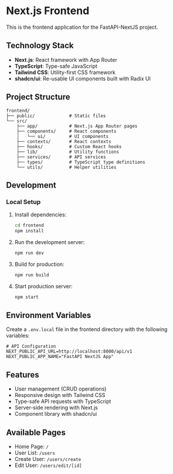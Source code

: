 # Next.js Frontend

This is the frontend application for the FastAPI-NextJS project.

## Technology Stack

- **Next.js**: React framework with App Router
- **TypeScript**: Type-safe JavaScript
- **Tailwind CSS**: Utility-first CSS framework
- **shadcn/ui**: Re-usable UI components built with Radix UI

## Project Structure

```
frontend/
├── public/             # Static files
└── src/
    ├── app/            # Next.js App Router pages
    ├── components/     # React components
    │   └── ui/         # UI components
    ├── contexts/       # React contexts
    ├── hooks/          # Custom React hooks
    ├── lib/            # Utility functions
    ├── services/       # API services
    ├── types/          # TypeScript type definitions
    └── utils/          # Helper utilities
```

## Development

### Local Setup

1. Install dependencies:

   ```bash
   cd frontend
   npm install
   ```

2. Run the development server:

   ```bash
   npm run dev
   ```

3. Build for production:

   ```bash
   npm run build
   ```

4. Start production server:

   ```bash
   npm start
   ```

## Environment Variables

Create a `.env.local` file in the frontend directory with the following variables:

```
# API Configuration
NEXT_PUBLIC_API_URL=http://localhost:8000/api/v1
NEXT_PUBLIC_APP_NAME="FastAPI NextJS App"
```

## Features

- User management (CRUD operations)
- Responsive design with Tailwind CSS
- Type-safe API requests with TypeScript
- Server-side rendering with Next.js
- Component library with shadcn/ui

## Available Pages

- Home Page: `/`
- User List: `/users`
- Create User: `/users/create`
- Edit User: `/users/edit/[id]`
